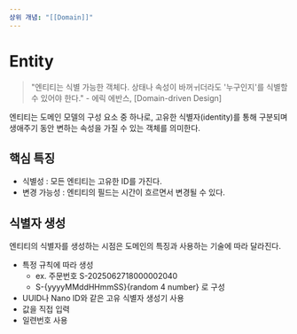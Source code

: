 ```yaml
---
상위 개념: "[[Domain]]"
---
```

# Entity
> "엔티티는 식별 가능한 객체다. 상태나 속성이 바꺼ㅟ더라도 '누구인지'를 식별할 수 있어야 한다."
> \- 에릭 에반스, \[Domain-driven Design]

엔티티는 도메인 모델의 구성 요소 중 하나로, 고유한 식별자(identity)를 통해 구분되며 생애주기 동안 변하는 속성을 가질 수 있는 객체를 의미한다.

## 핵심 특징
* 식별성 : 모든 엔티티는 고유한 ID를 가진다.
* 변경 가능성 : 엔티티의 필드는 시간이 흐르면서 변경될 수 있다.

## 식별자 생성
엔티티의 식별자를 생성하는 시점은 도메인의 특징과 사용하는 기술에 따라 달라진다.

* 특정 규칙에 따라 생성
	* ex. 주문번호 S-2025062718000002040
	* S-{yyyyMMddHHmmSS}{random 4 number} 로 구성
* UUID나 Nano ID와 같은 고유 식별자 생성기 사용
* 값을 직접 입력
* 일련번호 사용

